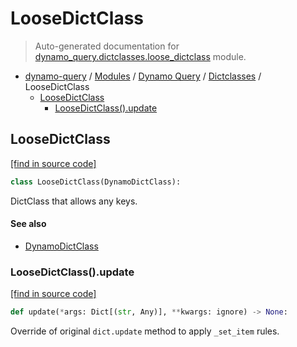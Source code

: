 # LooseDictClass

> Auto-generated documentation for [dynamo_query.dictclasses.loose_dictclass](https://github.com/altitudenetworks/dynamoquery/blob/master/dynamo_query/dictclasses/loose_dictclass.py) module.

- [dynamo-query](../../README.md#dynamoquery) / [Modules](../../MODULES.md#dynamo-query-modules) / [Dynamo Query](../index.md#dynamo-query) / [Dictclasses](index.md#dictclasses) / LooseDictClass
    - [LooseDictClass](#loosedictclass)
        - [LooseDictClass().update](#loosedictclassupdate)

## LooseDictClass

[[find in source code]](https://github.com/altitudenetworks/dynamoquery/blob/master/dynamo_query/dictclasses/loose_dictclass.py#L8)

```python
class LooseDictClass(DynamoDictClass):
```

DictClass that allows any keys.

#### See also

- [DynamoDictClass](dynamo_dictclass.md#dynamodictclass)

### LooseDictClass().update

[[find in source code]](https://github.com/altitudenetworks/dynamoquery/blob/master/dynamo_query/dictclasses/loose_dictclass.py#L32)

```python
def update(*args: Dict[(str, Any)], **kwargs: ignore) -> None:
```

Override of original `dict.update` method to apply `_set_item` rules.
